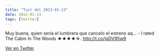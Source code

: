 ```yaml
---
title: "Tuit del 2013-01-13"
date: 2013-01-13
tags: [twitter]
---
```


Muy buena, quien sería el lumbrera que cancelo el estreno aq... - I rated The Cabin In The Woods ★★★★☆. http://t.co/lgDV95w9



[Ver en Twitter](https://twitter.com/i/web/status/290250269143465985)
